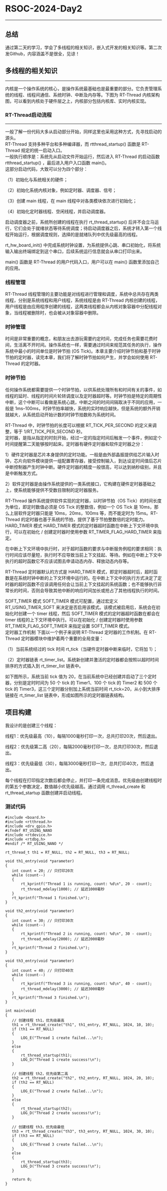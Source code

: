 # RSOC-2024-Day2
---
## 总结  
通过第二天的学习，学会了多线程的相关知识，嵌入式开发的相关知识等。第二次发Github，内容涵盖不是很全，见谅！
## 多线程的相关知识
---
  内核是一个操作系统的核心，是操作系统最基础也是最重要的部分。它负责管理系统的线程、线程间通信、系统时钟、中断及内存等。下图为 RT-Thread 内核架构图，可以看到内核处于硬件层之上，内核部分包括内核库、实时内核实现。
### RT-Thread启动流程
---
  一般了解一份代码大多从启动部分开始，同样这里也采用这种方式，先寻找启动的源头。  
  RT-Thread 支持多种平台和多种编译器，而 rtthread_startup() 函数是 RT-Thread 规定的统一启动入口。  
  一般执行顺序是：系统先从启动文件开始运行，然后进入 RT-Thread 的启动函数 rtthread_startup() ，最后进入用户入口函数 main()。  
  这部分启动代码，大致可以分为四个部分：

（1）初始化与系统相关的硬件；

（2）初始化系统内核对象，例如定时器、调度器、信号；

（3）创建 main 线程，在 main 线程中对各类模块依次进行初始化；

（4）初始化定时器线程、空闲线程，并启动调度器。

启动调度器之前，系统所创建的线程在执行 rt_thread_startup() 后并不会立马运行，它们会处于就绪状态等待系统调度；待启动调度器之后，系统才转入第一个线程开始运行，根据调度规则，选择的是就绪队列中优先级最高的线程。

rt_hw_board_init() 中完成系统时钟设置，为系统提供心跳、串口初始化，将系统输入输出终端绑定到这个串口，后续系统运行信息就会从串口打印出来。

main() 函数是 RT-Thread 的用户代码入口，用户可以在 main() 函数里添加自己的应用。

### 线程管理
RT-Thread 线程管理的主要功能是对线程进行管理和调度，系统中总共存在两类线程，分别是系统线程和用户线程，系统线程是由 RT-Thread 内核创建的线程，用户线程是由应用程序创建的线程，这两类线程都会从内核对象容器中分配线程对象，当线程被删除时，也会被从对象容器中删除。      
### 时钟管理  
  
时间是非常重要的概念，和朋友出去游玩需要约定时间，完成任务也需要花费时间，生活离不开时间。操作系统也一样，需要通过时间来规范其任务的执行，操作系统中最小的时间单位是时钟节拍 (OS Tick)。本章主要介绍时钟节拍和基于时钟节拍的定时器，读完本章，我们将了解时钟节拍如何产生，并学会如何使用 RT-Thread 的定时器。  

### 时钟节拍  
  
任何操作系统都需要提供一个时钟节拍，以供系统处理所有和时间有关的事件，如线程的延时、线程的时间片轮转调度以及定时器超时等。时钟节拍是特定的周期性中断，这个中断可以看做是系统心跳，中断之间的时间间隔取决于不同的应用，一般是 1ms–100ms，时钟节拍率越快，系统的实时响应越快，但是系统的额外开销就越大，从系统启动开始计数的时钟节拍数称为系统时间。

RT-Thread 中，时钟节拍的长度可以根据 RT_TICK_PER_SECOND 的定义来调整，等于 1/RT_TICK_PER_SECOND 秒。  
定时器，是指从指定的时刻开始，经过一定的指定时间后触发一个事件，例如定个时间提醒第二天能够按时起床。定时器有硬件定时器和软件定时器之分：

1）硬件定时器是芯片本身提供的定时功能。一般是由外部晶振提供给芯片输入时钟，芯片向软件模块提供一组配置寄存器，接受控制输入，到达设定时间值后芯片中断控制器产生时钟中断。硬件定时器的精度一般很高，可以达到纳秒级别，并且是中断触发方式。

2）软件定时器是由操作系统提供的一类系统接口，它构建在硬件定时器基础之上，使系统能够提供不受数目限制的定时器服务。

RT-Thread 操作系统提供软件实现的定时器，以时钟节拍（OS Tick）的时间长度为单位，即定时数值必须是 OS Tick 的整数倍，例如一个 OS Tick 是 10ms，那么上层软件定时器只能是 10ms，20ms，100ms 等，而不能定时为 15ms。RT-Thread 的定时器也基于系统的节拍，提供了基于节拍整数倍的定时能力。
HARD_TIMER 模式
HARD_TIMER 模式的定时器超时函数在中断上下文环境中执行，可以在初始化 / 创建定时器时使用参数 RT_TIMER_FLAG_HARD_TIMER 来指定。

在中断上下文环境中执行时，对于超时函数的要求与中断服务例程的要求相同：执行时间应该尽量短，执行时不应导致当前上下文挂起、等待。例如在中断上下文中执行的超时函数它不应该试图去申请动态内存、释放动态内存等。

RT-Thread 定时器默认的方式是 HARD_TIMER 模式，即定时器超时后，超时函数是在系统时钟中断的上下文环境中运行的。在中断上下文中的执行方式决定了定时器的超时函数不应该调用任何会让当前上下文挂起的系统函数；也不能够执行非常长的时间，否则会导致其他中断的响应时间加长或抢占了其他线程执行的时间。

SOFT_TIMER 模式
SOFT_TIMER 模式可配置，通过宏定义 RT_USING_TIMER_SOFT 来决定是否启用该模式。该模式被启用后，系统会在初始化时创建一个 timer 线程，然后 SOFT_TIMER 模式的定时器超时函数在都会在 timer 线程的上下文环境中执行。可以在初始化 / 创建定时器时使用参数 RT_TIMER_FLAG_SOFT_TIMER 来指定设置 SOFT_TIMER 模式。  
定时器工作机制
下面以一个例子来说明 RT-Thread 定时器的工作机制。在 RT-Thread 定时器模块中维护着两个重要的全局变量：

（1）当前系统经过的 tick 时间 rt_tick（当硬件定时器中断来临时，它将加 1）；

（2）定时器链表 rt_timer_list。系统新创建并激活的定时器都会按照以超时时间排序的方式插入到 rt_timer_list 链表中。

如下图所示，系统当前 tick 值为 20，在当前系统中已经创建并启动了三个定时器，分别是定时时间为 50 个 tick 的 Timer1、100 个 tick 的 Timer2 和 500 个 tick 的 Timer3，这三个定时器分别加上系统当前时间 rt_tick=20，从小到大排序链接在 rt_timer_list 链表中，形成如图所示的定时器链表结构。  
## 项目构建  
我设计的是创建三个线程：
  
  线程1：优先级最高（10），每隔1000毫秒打印一次，总共打印20次，然后退出。
  
  线程2：优先级第二高（20），每隔2000毫秒打印一次，总共打印30次，然后退出。
  
  线程3：优先级最低（30），每隔3000毫秒打印一次，总共打印40次，然后退出。
  
  每个线程在打印指定次数后都会停止，并打印一条完成消息。优先级由创建线程时的第五个参数决定，数值越小优先级越高。通过调用 rt_thread_create 和 rt_thread_startup 函数创建并启动线程。
### 测试代码
 ```
#include <board.h>
#include <rtthread.h>
#include <drv_gpio.h>
#ifndef RT_USING_NANO
#include <rtdevice.h>
#include <rtdbg.h>
#endif /* RT_USING_NANO */

rt_thread_t th1 = RT_NULL, th2 = RT_NULL, th3 = RT_NULL;

void th1_entry(void *parameter)
{
    int count = 20; // 只打印20次
    while (count--)
    {
        rt_kprintf("Thread 1 is running, count: %d\n", 20 - count);
        rt_thread_mdelay(1000); // 延迟1000毫秒
    }
    rt_kprintf("Thread 1 finished.\n");
}

void th2_entry(void *parameter)
{
    int count = 30; // 只打印30次
    while (count--)
    {
        rt_kprintf("Thread 2 is running, count: %d\n", 30 - count);
        rt_thread_mdelay(2000); // 延迟2000毫秒
    }
    rt_kprintf("Thread 2 finished.\n");
}

void th3_entry(void *parameter)
{
    int count = 40; // 只打印40次
    while (count--)
    {
        rt_kprintf("Thread 3 is running, count: %d\n", 40 - count);
        rt_thread_mdelay(3000); // 延迟3000毫秒
    }
    rt_kprintf("Thread 3 finished.\n");
}

int main(void)
{
    // 创建线程 th1，优先级最高
    th1 = rt_thread_create("th1", th1_entry, RT_NULL, 1024, 10, 10);
    if (th1 == RT_NULL)
    {
        LOG_E("Thread 1 create failed...\n");
    }
    else
    {
        rt_thread_startup(th1);
        LOG_D("Thread 1 create success!\n");
    }

    // 创建线程 th2，优先级第二高
    th2 = rt_thread_create("th2", th2_entry, RT_NULL, 1024, 20, 10);
    if (th2 == RT_NULL)
    {
        LOG_E("Thread 2 create failed...\n");
    }
    else
    {
        rt_thread_startup(th2);
        LOG_D("Thread 2 create success!\n");
    }

    // 创建线程 th3，优先级最低
    th3 = rt_thread_create("th3", th3_entry, RT_NULL, 1024, 30, 10);
    if (th3 == RT_NULL)
    {
        LOG_E("Thread 3 create failed...\n");
    }
    else
    {
        rt_thread_startup(th3);
        LOG_D("Thread 3 create success!\n");
    }

    return 0;
}  
```
